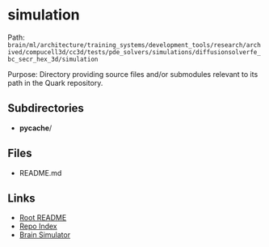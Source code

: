 # simulation

Path: `brain/ml/architecture/training_systems/development_tools/research/archived/compucell3d/cc3d/tests/pde_solvers/simulations/diffusionsolverfe_bc_secr_hex_3d/simulation`

Purpose: Directory providing source files and/or submodules relevant to its path in the Quark repository.

## Subdirectories
- __pycache__/

## Files
- README.md

## Links
- [Root README](../../../../../../../../../../../../../README.md)
- [Repo Index](../../../../../../../../../../../../../repo_index.json)
- [Brain Simulator](../../../../../../../../../../../../../brain/architecture/brain_simulator.py)
